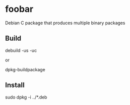foobar
======

Debian C package that produces multiple binary packages

Build
-----

debuild -us -uc

or

dpkg-buildpackage

Install
-------

sudo dpkg -i ../*.deb

